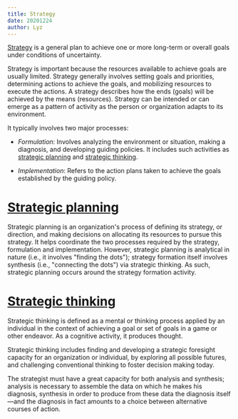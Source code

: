 ```yaml
---
title: Strategy
date: 20201224
author: Lyz
---
```


[Strategy](https://en.wikipedia.org/wiki/Strategy) is a general plan to achieve
one or more long-term or overall goals under conditions of uncertainty.

Strategy is important because the resources available to achieve goals are
usually limited. Strategy generally involves setting goals and priorities,
determining actions to achieve the goals, and mobilizing resources to execute
the actions. A strategy describes how the ends (goals) will be achieved by
the means (resources). Strategy can be intended or can emerge as a pattern of
activity as the person or organization adapts to its environment.

It typically involves two major processes:

* *Formulation*: Involves analyzing the environment or situation, making
    a diagnosis, and developing guiding policies. It includes such activities as
    [strategic planning](#strategic-planning) and [strategic
    thinking](#strategic-thinking).

* *Implementation*: Refers to the action plans taken to achieve the goals
    established by the guiding policy.

# [Strategic planning](https://en.wikipedia.org/wiki/Strategic_planning)

Strategic planning is an organization's process of defining its strategy, or
direction, and making decisions on allocating its resources to pursue this
strategy. It helps coordinate the two processes required by the strategy,
formulation and implementation. However, strategic planning is analytical in
nature (i.e., it involves "finding the dots"); strategy formation itself
involves synthesis (i.e., "connecting the dots") via strategic thinking. As
such, strategic planning occurs around the strategy formation activity.

# [Strategic thinking](https://en.wikipedia.org/wiki/Strategic_thinking)

Strategic thinking is defined as a mental or thinking process applied by an
individual in the context of achieving a goal or set of goals in a game or other
endeavor. As a cognitive activity, it produces thought.

Strategic thinking includes finding and developing a strategic foresight
capacity for an organization or individual, by exploring all possible futures,
and challenging conventional thinking to foster decision making today.

The strategist must have a great capacity for both analysis and synthesis;
analysis is necessary to assemble the data on which he makes his diagnosis,
synthesis in order to produce from these data the diagnosis itself—and the
diagnosis in fact amounts to a choice between alternative courses of action.
